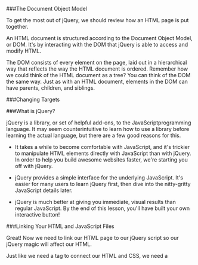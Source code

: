 ###The Document Object Model


To get the most out of jQuery, we should review how an HTML page is put together.

An HTML document is structured according to the Document Object Model, or DOM. It's by interacting with the DOM that jQuery is able to access and modify HTML.

The DOM consists of every element on the page, laid out in a hierarchical way that reflects the way the HTML document is ordered. Remember how we could think of the HTML document as a tree? You can think of the DOM the same way. Just as with an HTML document, elements in the DOM can have parents, children, and siblings.


###Changing Targets


###What is jQuery?

jQuery is a library, or set of helpful add-ons, to the JavaScriptprogramming language. It may seem counterintuitive to learn how to use a library before learning the actual language, but there are a few good reasons for this.

- It takes a while to become comfortable with JavaScript, and it's trickier to manipulate HTML elements directly with JavaScript than with jQuery. In order to help you build awesome websites faster, we're starting you off with jQuery.

- jQuery provides a simple interface for the underlying JavaScript. It's easier for many users to learn jQuery first, then dive into the nitty-gritty JavaScript details later.

- jQuery is much better at giving you immediate, visual results than regular JavaScript. By the end of this lesson, you'll have built your own interactive button!

###Linking Your HTML and JavaScript Files

Great! Now we need to link our HTML page to our jQuery script so our jQuery magic will affect our HTML.

Just like we need a <link> tag to connect our HTML and CSS, we need a<script> tag to connect our HTML and jQuery. The tag looks like this:


###Getting Started


Next, we'll need to start up our jQuery magic using the $(document).ready();syntax you've seen. It works like this:

- $() says, "hey, jQuery things are about to happen!"

- Putting document between the parentheses tells us that we're about to work our magic on the HTMLdocument itself.

- .ready(); is a function, or basic action, in jQuery. It says "hey, I'm going to do stuff as soon as the HTML document is ready!"

Whatever goes in .ready()'s parentheses is the jQuery event that occurs as soon as the HTML document is ready.

So,

$(document).ready(something);

says: "when the HTML document is ready, do something!" (We'll show you how to replace something with an action in the next exercise.)

Note that .ready(); ends with a semicolon. This tells jQuery that you're done giving it a command.


###The Functional Approach

Remember, when we say "function," you can think "action." Functions are the basic unit of doing work in jQuery.

For this reason, jQuery includes afunction keyword. The syntax looks like this:

```
function(){
    jQuery magic;
}
```

If we add our function inside our.ready(), jQuery will run the code in our function as soon as the HTML document loads. The syntax would then look like this:

```
$(document).ready(function() {
    jQuery magic;
});
```

`mouseenter()` does what you might expect: it produces a change when your mouse enters a given HTML element. For example,

```
$(document).ready(function() {
    $('div').mouseenter(function() {
        $('div').hide();
    });
});
```

would hide every <div> on the page as soon as you mouse over one.

Instead of `hide()`, however, we'll `placefadeTo() `inside `mouseenter()`. `fadeTo()`takes two arguments, or inputs, between its parentheses, separated by a comma: the speed at which to fade, and the opacity (or transparency) to fade to. For example,

```
fadeTo('fast', 0.25);
```

would quickly fade the target element to 25% of its original opacity, making it very light-colored.


